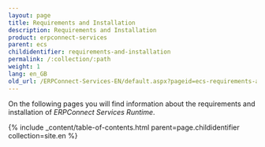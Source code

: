 ```yaml
---
layout: page
title: Requirements and Installation
description: Requirements and Installation
product: erpconnect-services
parent: ecs
childidentifier: requirements-and-installation
permalink: /:collection/:path
weight: 1
lang: en_GB
old_url: /ERPConnect-Services-EN/default.aspx?pageid=ecs-requirements-and-installation
---
```


On the following pages you will find information about the requirements and installation of *ERPConnect Services Runtime*.

{% include _content/table-of-contents.html parent=page.childidentifier collection=site.en %}